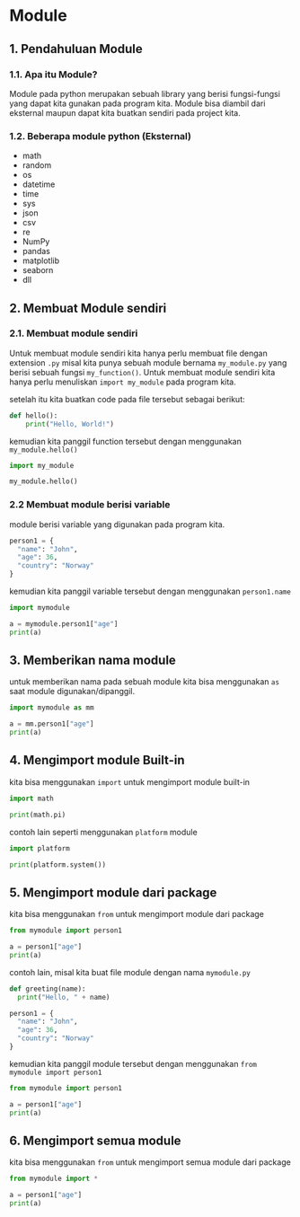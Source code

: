 <h1> Module </h1>

## 1. Pendahuluan Module

### 1.1. Apa itu Module?

Module pada python merupakan sebuah library yang berisi fungsi-fungsi yang dapat kita gunakan pada program kita. Module bisa diambil dari eksternal maupun dapat kita buatkan sendiri pada project kita.

### 1.2. Beberapa module python (Eksternal)

- math
- random
- os
- datetime
- time
- sys
- json
- csv
- re
- NumPy
- pandas
- matplotlib
- seaborn
- dll

## 2. Membuat Module sendiri

### 2.1. Membuat module sendiri

Untuk membuat module sendiri kita hanya perlu membuat file dengan extension `.py`
misal kita punya sebuah module bernama `my_module.py` yang berisi sebuah fungsi `my_function()`. Untuk membuat module sendiri kita hanya perlu menuliskan `import my_module` pada program kita.

setelah itu kita buatkan code pada file tersebut sebagai berikut:

```python
def hello():
    print("Hello, World!")
```

kemudian kita panggil function tersebut dengan menggunakan `my_module.hello()`

```python
import my_module

my_module.hello()
```
### 2.2 Membuat module berisi variable

module berisi variable yang digunakan pada program kita.

```python
person1 = {
  "name": "John",
  "age": 36,
  "country": "Norway"
}
```
kemudian kita panggil variable tersebut dengan menggunakan `person1.name`

```python
import mymodule

a = mymodule.person1["age"]
print(a)
```
## 3. Memberikan nama module

untuk memberikan nama pada sebuah module kita bisa menggunakan `as` saat module digunakan/dipanggil.

```python
import mymodule as mm

a = mm.person1["age"]
print(a)
```

## 4. Mengimport module Built-in

kita bisa menggunakan `import` untuk mengimport module built-in

```python
import math

print(math.pi)
```

contoh lain seperti menggunakan `platform` module

```python
import platform

print(platform.system())
```

## 5. Mengimport module dari package

kita bisa menggunakan `from` untuk mengimport module dari package

```python
from mymodule import person1

a = person1["age"]
print(a)
```

contoh lain, misal kita buat file module dengan nama `mymodule.py` 

```python
def greeting(name):
  print("Hello, " + name)

person1 = {
  "name": "John",
  "age": 36,
  "country": "Norway"
}
```

kemudian kita panggil module tersebut dengan menggunakan `from mymodule import person1`

```python
from mymodule import person1

a = person1["age"]
print(a)
```

## 6. Mengimport semua module

kita bisa menggunakan `from` untuk mengimport semua module dari package

```python
from mymodule import *

a = person1["age"]
print(a)
```





